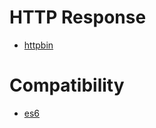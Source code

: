 # HTTP Response
* [httpbin](http://httpbin.org/)

# Compatibility
* [es6](http://kangax.github.io/compat-table/es6/)